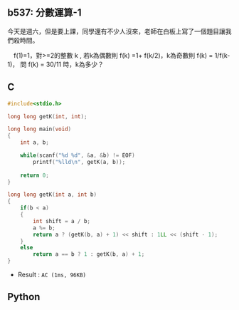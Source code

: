 ## b537: 分數運算-1
今天是週六，但是要上課，同學還有不少人沒來，老師在白板上寫了一個題目讓我們殺時間。


　f(1)=1，對>=2的整數 k , 若k為偶數則 f(k) =1+ f(k/2)，k為奇數則 f(k) = 1/f(k-1)， 問 f(k) = 30/11 時，k為多少？

## C
```C
#include<stdio.h>

long long getK(int, int);

long long main(void)
{
	int a, b;

	while(scanf("%d %d", &a, &b) != EOF)
		printf("%lld\n", getK(a, b));
		
	return 0;
}

long long getK(int a, int b)
{
	if(b < a)
    {
        int shift = a / b;
        a %= b;
        return a ? (getK(b, a) + 1) << shift : 1LL << (shift - 1);
    }
    else
        return a == b ? 1 : getK(b, a) + 1;
}
```
 * Result : `AC (1ms, 96KB)`

## Python
